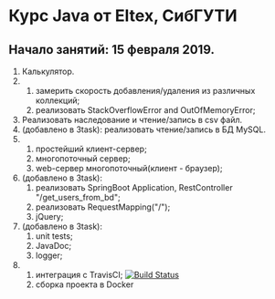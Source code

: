 # Курс Java от Eltex, СибГУТИ
## Начало занятий: 15 февраля 2019.
1. Калькулятор.
2. 
    1. замерить скорость добавления/удаления из различных коллекций;
    2. реализовать StackOverflowError and OutOfMemoryError;
3. Реализовать наследование и чтение/запись в csv файл.
4. (добавлено в 3task): реализовать чтение/запись в БД MySQL.
5.
    1. простейший клиент-сервер;
    2. многопоточный сервер;
    3. web-сервер многопоточный(клиент - браузер);
6. (добавлено в 3task): 
    1. реализовать SpringBoot Application, RestController "/get_users_from_bd";
    2. реализовать RequestMapping("/");
    3. jQuery;
7. (добавлено в 3task):
    1. unit tests;
    2. JavaDoc;
    3. logger;
8. 
    1. интеграция с TravisCI; [![Build Status](https://www.travis-ci.org/shu512/eltexJava.svg?branch=master)](https://www.travis-ci.org/shu512/eltexJava)
    2. сборка проекта в Docker
